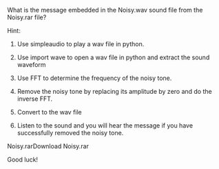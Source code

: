 What is the message embedded in the Noisy.wav sound file from the Noisy.rar file?

 Hint:

1. Use simpleaudio to play a wav file in python.

2. Use import wave to open a wav file in python and extract the sound waveform

3. Use FFT to determine the frequency of the noisy tone.

4. Remove the noisy tone by replacing its amplitude by zero and do the inverse FFT.

6. Convert to the wav file

7. Listen to the sound and you will hear the message if you have successfully removed the noisy tone.

Noisy.rarDownload Noisy.rar

Good luck!
